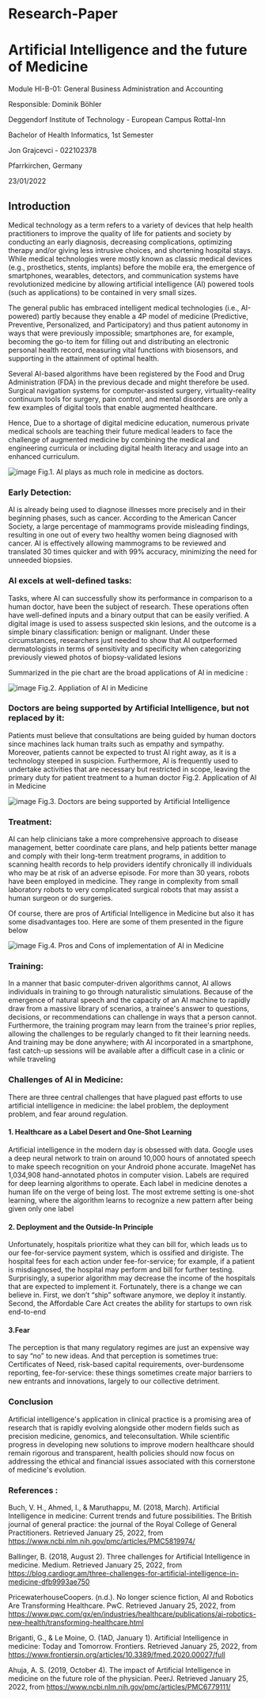 # Research-Paper
# Artificial Intelligence and the future of Medicine



Module HI-B-01: General Business Administration and Accounting

Responsible: Dominik Böhler


Deggendorf Institute of Technology - European Campus Rottal-Inn

Bachelor of Health Informatics, 1st Semester


Jon Grajcevci -  022102378

Pfarrkirchen, Germany

23/01/2022


## Introduction


Medical technology as a term refers to a variety of devices that help health practitioners to improve the quality of life for patients and society by conducting an early diagnosis, decreasing complications, optimizing therapy and/or giving less intrusive choices, and shortening hospital stays. While medical technologies were mostly known as classic medical devices (e.g., prosthetics, stents, implants) before the mobile era, the emergence of smartphones, wearables, detectors, and communication systems have revolutionized medicine by allowing artificial intelligence (AI) powered tools (such as applications) to be contained in very small sizes.

The general public has embraced intelligent medical technologies (i.e., AI-powered) partly because they enable a 4P model of medicine (Predictive, Preventive, Personalized, and Participatory) and thus patient autonomy in ways that were previously impossible; smartphones are, for example, becoming the go-to item for filling out and distributing an electronic personal health record, measuring vital functions with biosensors, and supporting in the attainment of optimal health.

Several AI-based algorithms have been registered by the Food and Drug Administration (FDA) in the previous decade and might therefore be used. Surgical navigation systems for computer-assisted surgery, virtuality-reality continuum tools for surgery, pain control, and mental disorders are only a few examples of digital tools that enable augmented healthcare.

Hence, Due to a shortage of digital medicine education, numerous private medical schools are teaching their future medical leaders to face the challenge of augmented medicine by combining the medical and engineering curricula or including digital health literacy and usage into an enhanced curriculum.

![image](https://user-images.githubusercontent.com/98705110/152209444-8e340d34-8462-4112-a0f9-d99b839a742b.png) Fig.1. AI plays as much role in medicine as doctors.


### **Early Detection:**
AI is already being used to diagnose illnesses more precisely and in their beginning phases, such as cancer. According to the American Cancer Society, a large percentage of mammograms provide misleading findings, resulting in one out of every two healthy women being diagnosed with cancer. AI is effectively allowing mammograms to be reviewed and translated 30 times quicker and with 99% accuracy, minimizing the need for unneeded biopsies.


### **AI excels at well-defined tasks:**
Tasks, where AI can successfully show its performance in comparison to a human doctor, have been the subject of research. These operations often have well-defined inputs and a binary output that can be easily verified. A digital image is used to assess suspected skin lesions, and the outcome is a simple binary classification: benign or malignant. Under these circumstances, researchers just needed to show that AI outperformed dermatologists in terms of sensitivity and specificity when categorizing previously viewed photos of biopsy-validated lesions

Summarized in the pie chart are the broad applications of AI in medicine :

![image](https://user-images.githubusercontent.com/98705110/152212084-032ae957-7e4a-479b-bb8c-55ccfda4f253.png)
Fig.2. Appliation of AI in Medicine  

### **Doctors are being supported by Artificial Intelligence**, but not replaced by it: 
Patients must believe that consultations are being guided by human doctors since machines lack human traits such as empathy and sympathy. Moreover, patients cannot be expected to trust AI right away, as it is a technology steeped in suspicion.   Furthermore, AI is frequently used to undertake activities that are necessary but restricted in scope, leaving the primary duty for patient treatment to a human doctor
Fig.2. Application of AI in Medicine

![image](https://user-images.githubusercontent.com/98705110/152212329-574aef98-5512-4306-8ea8-6bd49169e0d0.png)
Fig.3. Doctors are being supported by Artificial Intelligence 

### **Treatment:**
AI can help clinicians take a more comprehensive approach to disease management, better coordinate care plans, and help patients better manage and comply with their long-term treatment programs, in addition to scanning health records to help providers identify chronically ill individuals who may be at risk of an adverse episode.
For more than 30 years, robots have been employed in medicine. They range in complexity from small laboratory robots to very complicated surgical robots that may assist a human surgeon or do surgeries.

Of course, there are pros of Artificial Intelligence in Medicine but also it has some disadvantages too. Here are some of them presented in the figure below 

![image](https://user-images.githubusercontent.com/98705110/152214669-fd68ff45-bafa-44a8-b56b-00e725bc7aae.png)
Fig.4. Pros and Cons of implementation of AI in Medicine


### **Training:**
In a manner that basic computer-driven algorithms cannot, AI allows individuals in training to go through naturalistic simulations. Because of the emergence of natural speech and the capacity of an AI machine to rapidly draw from a massive library of scenarios, a trainee's answer to questions, decisions, or recommendations can challenge in ways that a person cannot. Furthermore, the training program may learn from the trainee's prior replies, allowing the challenges to be regularly changed to fit their learning needs. And training may be done anywhere; with AI incorporated in a smartphone, fast catch-up sessions will be available after a difficult case in a clinic or while traveling


### **Challenges of Al in Medicine:**
There are three central challenges that have plagued past efforts to use artificial intelligence in medicine: the label problem, the deployment problem, and fear around regulation.

#### 1.	Healthcare as a Label Desert and One-Shot Learning
Artificial intelligence in the modern day is obsessed with data. Google uses a deep neural network to train on around 10,000 hours of annotated speech to make speech recognition on your Android phone accurate. ImageNet has 1,034,908 hand-annotated photos in computer vision. Labels are required for deep learning algorithms to operate. Each label in medicine denotes a human life on the verge of being lost. The most extreme setting is one-shot learning, where the algorithm learns to recognize a new pattern after being given only one label

#### 2. Deployment and the Outside-In Principle
Unfortunately, hospitals prioritize what they can bill for, which leads us to our fee-for-service payment system, which is ossified and dirigiste. The hospital fees for each action under fee-for-service; for example, if a patient is misdiagnosed, the hospital may perform and bill for further testing. Surprisingly, a superior algorithm may decrease the income of the hospitals that are expected to implement it. Fortunately, there is a change we can believe in. First, we don’t “ship” software anymore, we deploy it instantly. Second, the Affordable Care Act creates the ability for startups to own risk end-to-end

#### 3.Fear
The perception is that many regulatory regimes are just an expensive way to say “no” to new ideas. And that perception is sometimes true: Certificates of Need, risk-based capital requirements, over-burdensome reporting, fee-for-service: these things sometimes create major barriers to new entrants and innovations, largely to our collective detriment.



### **Conclusion**
Artificial intelligence's application in clinical practice is a promising area of research that is rapidly evolving alongside other modern fields such as precision medicine, genomics, and teleconsultation. While scientific progress in developing new solutions to improve modern healthcare should remain rigorous and transparent, health policies should now focus on addressing the ethical and financial issues associated with this cornerstone of medicine's evolution.









### **References :**
Buch, V. H., Ahmed, I., & Maruthappu, M. (2018, March). Artificial Intelligence in medicine: Current trends and future possibilities. The British journal of general practice: the journal of the Royal College of General Practitioners. Retrieved January 25, 2022, from https://www.ncbi.nlm.nih.gov/pmc/articles/PMC5819974/ 

Ballinger, B. (2018, August 2). Three challenges for Artificial Intelligence in medicine. Medium. Retrieved January 25, 2022, from https://blog.cardiogr.am/three-challenges-for-artificial-intelligence-in-medicine-dfb9993ae750 

PricewaterhouseCoopers. (n.d.). No longer science fiction, AI and Robotics Are Transforming Healthcare. PwC. Retrieved January 25, 2022, from https://www.pwc.com/gx/en/industries/healthcare/publications/ai-robotics-new-health/transforming-healthcare.html 

Briganti, G., & Le Moine, O. (1AD, January 1). Artificial Intelligence in medicine: Today and Tomorrow. Frontiers. Retrieved January 25, 2022, from https://www.frontiersin.org/articles/10.3389/fmed.2020.00027/full 

Ahuja, A. S. (2019, October 4). The impact of Artificial Intelligence in medicine on the future role of the physician. PeerJ. Retrieved January 25, 2022, from https://www.ncbi.nlm.nih.gov/pmc/articles/PMC6779111/ 


